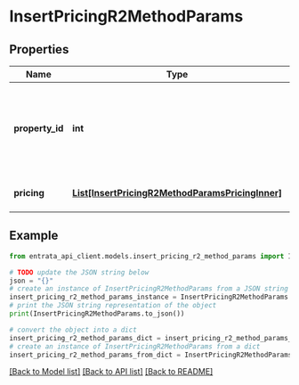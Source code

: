 # InsertPricingR2MethodParams


## Properties

Name | Type | Description | Notes
------------ | ------------- | ------------- | -------------
**property_id** | **int** | This is a required field. This field accepts single value. propertyId | 
**pricing** | [**List[InsertPricingR2MethodParamsPricingInner]**](InsertPricingR2MethodParamsPricingInner.md) | Array of pricing objects | 

## Example

```python
from entrata_api_client.models.insert_pricing_r2_method_params import InsertPricingR2MethodParams

# TODO update the JSON string below
json = "{}"
# create an instance of InsertPricingR2MethodParams from a JSON string
insert_pricing_r2_method_params_instance = InsertPricingR2MethodParams.from_json(json)
# print the JSON string representation of the object
print(InsertPricingR2MethodParams.to_json())

# convert the object into a dict
insert_pricing_r2_method_params_dict = insert_pricing_r2_method_params_instance.to_dict()
# create an instance of InsertPricingR2MethodParams from a dict
insert_pricing_r2_method_params_from_dict = InsertPricingR2MethodParams.from_dict(insert_pricing_r2_method_params_dict)
```
[[Back to Model list]](../README.md#documentation-for-models) [[Back to API list]](../README.md#documentation-for-api-endpoints) [[Back to README]](../README.md)


